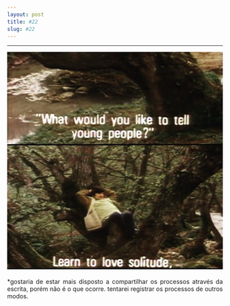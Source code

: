 ```yaml
---
layout: post
title: #22
slug: #22
---
```

---
<p class="description" style="text-align: justify;">
  <img src="/assets/danilo-luna-tarkovsky.jpg" />
  <br>
  <br>
*gostaria de estar mais disposto a compartilhar os processos através da escrita, porém não é o que ocorre. tentarei registrar os processos de outros modos.
 <br>
  <br>
